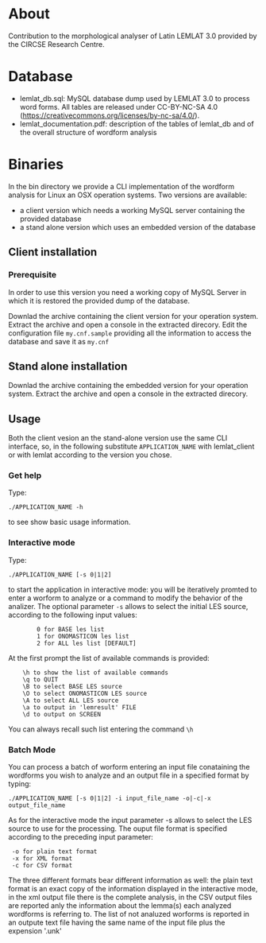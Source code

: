 # About

Contribution to the morphological analyser of Latin LEMLAT 3.0 provided by the CIRCSE Research Centre.


# Database

- lemlat_db.sql: MySQL database dump used by LEMLAT 3.0 to process word forms. All tables are released under CC-BY-NC-SA 4.0 (https://creativecommons.org/licenses/by-nc-sa/4.0/).
- lemlat_documentation.pdf: description of the tables of lemlat_db and of the overall structure of wordform analysis


# Binaries

In the bin directory we provide a CLI implementation of the wordform analysis for Linux an OSX operation systems.
Two versions are available:
- a client version which needs a working MySQL server containing the provided database
- a stand alone version  which uses an embedded version of the database

## Client installation

### Prerequisite
In order to use this version you need a working copy of MySQL Server in which it is restored the provided dump of the database.
 
Downlad the archive containing the client version for your operation system.
Extract the archive and open a console in the extracted direcory. Edit the configuration file `my.cnf.sample` providing all the information to access the database and save it as `my.cnf`

## Stand alone installation
Downlad the archive containing the embedded version for your operation system.
Extract the archive and open a console in the extracted direcory.


## Usage
Both the client vesion an the stand-alone version use the same CLI interface, so, in the following substitute `APPLICATION_NAME` with lemlat_client or with lemlat according to the version you chose.
### Get help
Type:
```
./APPLICATION_NAME -h
```
to see show basic usage information.
### Interactive mode
Type:
```
./APPLICATION_NAME [-s 0|1|2]
```
to start the application in interactive mode: you will be iteratively promted to enter a worform to analyze or a command to modify the behavior of the analizer.
The optional parameter `-s` allows to select the initial LES source, according to the following input values:
```
     	0 for BASE les list
     	1 for ONOMASTICON les list
     	2 for ALL les list [DEFAULT]
```
At the first prompt the list of available commands is provided:
```
	\h to show the list of available commands 
	\q to QUIT 
	\B to select BASE LES source 
	\O to select ONOMASTICON LES source 
	\A to select ALL LES source 
	\a to output in 'lemresult' FILE 
	\d to output on SCREEN 
```
You can always recall such list entering the command `\h`
### Batch Mode
You can process a batch of worform entering an input file conataining the wordforms you wish to analyze and an output file in a specified format by typing:
```
./APPLICATION_NAME [-s 0|1|2] -i input_file_name -o|-c|-x output_file_name 
```
As for the interactive mode the input parameter -s allows to select the LES source to use for the processing.
The ouput file format is specified according to the preceding input parameter:
```
 -o for plain text format
 -x for XML format
 -c for CSV format
``` 
The three different formats bear different information as well: the plain text format is an exact copy of the information displayed in the interactive mode, in the xml output file there is the complete analysis, in the  CSV output files are reported anly the information about the lemma(s) each analyzed wordforms is referring to. 
The list of not analuzed worforms is reported in an outpute text file having the same name of the input file plus the expension '.unk'

